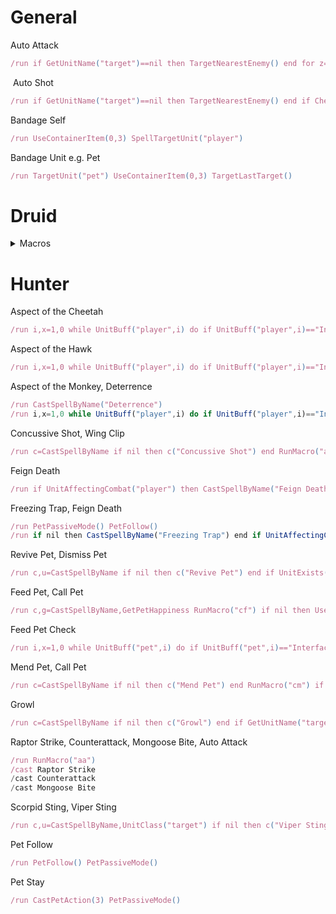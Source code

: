 # General
<summary>Auto Attack</summary>

````js
/run if GetUnitName("target")==nil then TargetNearestEnemy() end for z=1,112 do if IsAttackAction(z) then if not IsCurrentAction(z) then UseAction(z) end end end 
````
<summary>&nbsp;Auto Shot</summary>
 
````js
/run if GetUnitName("target")==nil then TargetNearestEnemy() end if CheckInteractDistance("target",3) and not PlayerFrame.inCombat then RunMacro("aa") elseif not IsAutoRepeatAction(1) then CastSpellByName("Auto Shot") end 

````
<summary>Bandage Self</summary>
 
````js
/run UseContainerItem(0,3) SpellTargetUnit("player") 

````
<summary>Bandage Unit e.g. Pet</summary>
 
````js
/run TargetUnit("pet") UseContainerItem(0,3) TargetLastTarget() 
````

# Druid

<details>
<summary>Macros</summary>
 
<details>
 <summary>Bear Form then Feral Charge or Bash</summary>
 
`
/run c,t=CastSpellByName,"target"if nil then CastSpellByName("Bash")end;_,_,a=GetShapeshiftFormInfo(1)RunMacro("aa")if not a then CastShapeshiftForm(1)end;if CheckInteractDistance(t,3)and(not PlayerFrame.inCombat)then c"Bash"else c"Feral Charge"end
`
</details>
&nbsp;
<details>
 <summary>Cancel Form</summary>
 
`
/run if buffed("Prowl",'player')then CastSpellByName("Prowl")else for i=1,GetNumShapeshiftForms() do _,_,a=GetShapeshiftFormInfo(i) if a~=nil then CastShapeshiftForm(i)break end;end;end
`
</details>
&nbsp;
<details>
 <summary>Claw and Auto Attack</summary>
 
````js
/run RunMacro("aa") CastSpellByName("Claw")
````
</details>
&nbsp;
<details>
 <summary>Cat Form then Dash</summary>
 
````js
/run c=CastSpellByName;if nil then c("Dash")end;_,_,a=GetShapeshiftFormInfo(3)if not a then CastShapeshiftForm(3)else c"Dash"end
````
</details>
&nbsp;
<details>
 <summary>Faerie Fire in all forms</summary>
 
````js
/run i,m,c,u=1,0,CastSpellByName,UnitBuff if nil then c("Faerie Fire")end;while(u("player",i)~=nil)do if(strfind(u("player",i),"Form")~=nil)then m=1 end;i=i+1 end if m==1 then c("Faerie Fire (Feral)")else c("Faerie Fire")end
````
</details>
&nbsp;
<details>
 <summary>Bear Form then Growl</summary>
 
````js
/run c=CastSpellByName;if nil then c("Growl")end _,_,a=GetShapeshiftFormInfo(1)RunMacro("aa")if not a then CastShapeshiftForm(1)else c"Growl"end
````
</details>
&nbsp;
<details>
 <summary>Maul</summary>
 
````js

`/run RunMacro("aa") CastSpellByName("Maul")`
````
</details>
&nbsp;
<details>
 <summary>Cat Form then Prowl then Pounce</summary>
 
````js
/run if nil then CastSpellByName("Prowl")end;ClearTarget();TargetNearestEnemy();c,t=CastSpellByName,"target" _,_,a=GetShapeshiftFormInfo(3)if not a then CastShapeshiftForm(3)end;if a and buffed("Prowl",'player')then c"Pounce";else c"Prowl"end
````
</details>
&nbsp;
<details>
 <summary>Rejuvenation without overriding</summary>
 
````js

/run r="Rejuvenation" if nil then CastSpellByName("Rejuvenation") end if UnitExists("target") and UnitIsFriend("target","player") then if not buffed(r,'target') then CastSpellByName(r) end return end if not buffed(r, 'player') then cast(r,1) end
````
</details>
&nbsp;
<details>
 <summary>Cat Form then Shred or Ravage</summary>
 
````js
/run c,t=CastSpellByName,"target" if nil then c("Shred")end; _,_,a=GetShapeshiftFormInfo(3)if not a then CastShapeshiftForm(3)end;if a and buffed("Prowl",'player')then ClearTarget();TargetNearestEnemy();c"Shred";else RunMacro("aa");c"Shred"end
````
</details>
&nbsp;
<details>
 <summary>Travel Form</summary>
 
````js
/script if not buffed("Travel Form", 'player') then cast("Travel Form(Shapeshift)")end;
/script if not buffed("Aquatic Form", 'player') then cast("Aquatic Form(Shapeshift)")end;
/script UIErrorsFrame:Clear()
````
</details>
&nbsp;
<details>
 <summary>Wrath then Auto Attack</summary>
 
````js
/run RunMacro("aa") CastSpellByName("Wrath")
````
</details>

</details>

# Hunter

<summary>Aspect of the Cheetah</summary>

````js
/run i,x=1,0 while UnitBuff("player",i) do if UnitBuff("player",i)=="Interface\\Icons\\Ability_Mount_JungleTiger" then x=1 end i=i+1 end if x==0 then CastSpellByName("Aspect of the Cheetah") end 
````

<summary>Aspect of the Hawk</summary>

````js
/run i,x=1,0 while UnitBuff("player",i) do if UnitBuff("player",i)=="Interface\\Icons\\Spell_Nature_RavenForm" then x=1 end i=i+1 end if x==0 then CastSpellByName("Aspect of the Hawk") end 
````

<summary>Aspect of the Monkey, Deterrence</summary>

````js
/run CastSpellByName("Deterrence")
/run i,x=1,0 while UnitBuff("player",i) do if UnitBuff("player",i)=="Interface\\Icons\\Ability_Hunter_AspectOfTheMonkey" then x=1 end i=i+1 end if x==0 then CastSpellByName("Aspect of the Monkey") end 
````

<summary>Concussive Shot, Wing Clip</summary>

````js
/run c=CastSpellByName if nil then c("Concussive Shot") end RunMacro("as") if CheckInteractDistance("target",3) then c"Wing Clip" c"Wing Clip(Rank 1)" else c"Concussive Shot" end 
````

<summary>Feign Death</summary>

````js
/run if UnitAffectingCombat("player") then CastSpellByName("Feign Death") end 
````

<summary>Freezing Trap, Feign Death</summary>

````js
/run PetPassiveMode() PetFollow()
/run if nil then CastSpellByName("Freezing Trap") end if UnitAffectingCombat("player") then CastSpellByName("Feign Death") else CastSpellByName("Freezing Trap") end 
````

<summary>Revive Pet, Dismiss Pet</summary>

````js
/run c,u=CastSpellByName if nil then c("Revive Pet") end if UnitExists("pet") then if UnitHealth("pet")==0 then c"Revive Pet" else c"Dismiss Pet" end else c"Revive Pet" end 
````

<summary>Feed Pet, Call Pet</summary>

````js
/run c,g=CastSpellByName,GetPetHappiness RunMacro("cf") if nil then UseContainerItem(0,1) end if not UnitExists("pet") then c"Call Pet" elseif g()~=nil and g()~=3 and x==0 then c"Feed Pet" PickupContainerItem(0,1) end UseContainerItem(0,0) 
````

<summary>Feed Pet Check</summary>

````js
/run i,x=1,0 while UnitBuff("pet",i) do if UnitBuff("pet",i)=="Interface\\Icons\\Ability_Hunter_BeastTraining" then x=1 end i=i+1 end 
````

<summary>Mend Pet, Call Pet</summary>

````js
/run c=CastSpellByName if nil then c("Mend Pet") end RunMacro("cm") if not UnitExists("pet") then c"Call Pet" elseif x==0 then c"Mend Pet" end 
````

<summary>Growl</summary>

````js
/run c=CastSpellByName if nil then c("Growl") end if GetUnitName("target")==nil then TargetNearestEnemy() end c("Growl") PetAttack() PetDefensiveMode() c("Growl") 
````

<summary>Raptor Strike, Counterattack, Mongoose Bite, Auto Attack</summary>

````js
/run RunMacro("aa")
/cast Raptor Strike
/cast Counterattack
/cast Mongoose Bite 
````

<summary>Scorpid Sting, Viper Sting</summary>

````js
/run c,u=CastSpellByName,UnitClass("target") if nil then c("Viper Sting") end if u=="Rogue" or u=="Warrior" then c"Scorpid Sting" else c"Viper Sting" end 

````

<summary>Pet Follow</summary>
 
````js
/run PetFollow() PetPassiveMode() 
````

<summary>Pet Stay</summary>
 
````js
/run CastPetAction(3) PetPassiveMode() 

````
